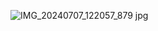 
![IMG_20240707_122057_879 jpg](https://github.com/CHRONOS-TON/CHRNS/assets/158161112/63d11f26-aee1-4610-bfc8-a9497f41be25)
